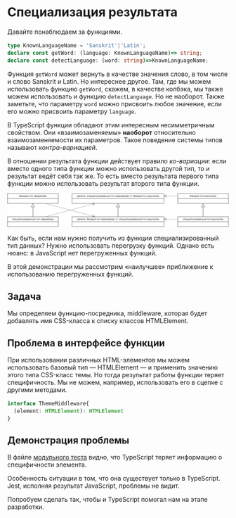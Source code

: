 # Специализация результата

Давайте понаблюдаем за функциями.

```ts
type KnownLanguageName = 'Sanskrit'|'Latin';
declare const getWord: (language: KnownLanguageName)=> string;
declare const detectLanguage: (word: string)=>KnownLanguageName;
```

Функция `getWord` может вернуть в качестве значения слово, в том числе и слово Sanskrit и Latin. Но интереснее другое. Там, где мы можем использовать функцию `getWord`, скажем, в качестве колбэка, мы также можем использовать и функцию `detectLanguage`. Но не наоборот. Также заметьте, что параметру `word` можно присвоить любое значение, если его можно присвоить параметру `language`.

В TypeScript функции обладают этим интересным несимметричным свойством. Они «взаимозаменяемы» **наоборот** относительно взаимозаменяемости их параметров. Такое поведение системы типов называют _контра-вариацией_.

В отношении результата функции действует правило _ко-вариации_: если вместо одного типа функции можно использовать другой тип, то и результат ведёт себя так же. То есть вместо результата первого типа функции можно использовать результат второго типа функции.

![co- contra- variance](../assets/co-contra-variance.drawio.png)

Как быть, если нам нужно получить из функции специализированный тип данных? Нужно использовать перегрузку функций. Однако есть нюанс: в JavaScript нет перегруженных функций.

В этой демонстрации мы рассмотрим «наилучшее» приближение к использованию перегруженных функций.

## Задача

Мы определяем функцию-посредника, middleware, которая будет добавлять имя CSS-класса к списку классов HTMLElement.

## Проблема в интерфейсе функции

При использовании различных HTML-элементов мы можем использовать базовый тип — HTMLElement — и применить значению этого типа CSS-класс темы. Но тогда результат работы функции теряет специфичность. Мы не можем, например, использовать его в сцепке с другими методами.

```ts
interface ThemeMiddleware{
  (element: HTMLElement): HTMLElement
}
```

## Демонстрация проблемы

В файле [модульного теста](https://codesandbox.io/s/infallible-perlman-3dht9?file=/src/theme-middleware.test.ts) видно, что TypeScript теряет информацию о специфичности элемента.

Особенность ситуации в том, что она существует только в TypeScript. Jest, исполняя результат JavaScript, проблемы не видит. 

Попробуем сделать так, чтобы и TypeScript помогал нам на этапе разработки.
